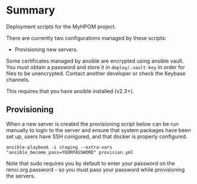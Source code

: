 Summary
=======

Deployment scripts for the MyHPOM project.

There are currently two configurations managed by these scripts:

 * Provisioning new servers.

Some certificates managed by ansible are encrypted using ansible vault. You must
obtain a password and store it in `deploy/.vault-key` in order for files to be
unencrypted. Contact another developer or check the Keybase channels.

This requires that you have ansible installed (v2.3+).

Provisioning
------------

When a new server is created the provisioning script below can be run manually
to login to the server and ensure that system packages have been set up, users
have SSH conigured, and that docker is properly configured.

    ansible-playbook -i staging --extra-vars "ansible_become_pass=YOURPASSWORD" provision.yml

Note that sudo requires you by default to enter your password on the renci.org
password - so you must pass your password while provisioning the servers.
